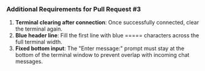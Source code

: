 ### Additional Requirements for Pull Request #3

1. **Terminal clearing after connection**: Once successfully connected, clear the terminal again.
2. **Blue header line**: Fill the first line with blue ===== characters across the full terminal width.
3. **Fixed bottom input**: The "Enter message:" prompt must stay at the bottom of the terminal window to prevent overlap with incoming chat messages.
